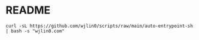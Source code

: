 # README

```shell
curl -sL https://github.com/wjlin0/scripts/raw/main/auto-entrypoint-sh | bash -s "wjlin0.com"
```
